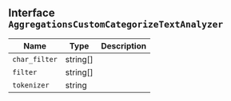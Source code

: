 ## Interface `AggregationsCustomCategorizeTextAnalyzer`

| Name | Type | Description |
| - | - | - |
| `char_filter` | string[] | &nbsp; |
| `filter` | string[] | &nbsp; |
| `tokenizer` | string | &nbsp; |
